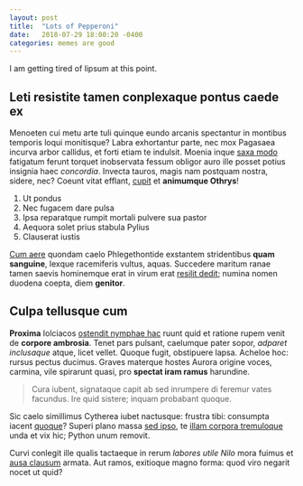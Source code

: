 ```yaml
---
layout: post
title:  "Lots of Pepperoni"
date:   2018-07-29 18:00:20 -0400
categories: memes are good
---
```

I am getting tired of lipsum at this point.

## Leti resistite tamen conplexaque pontus caede ex

Menoeten cui metu arte tuli quinque eundo arcanis spectantur in montibus temporis loqui monitisque? Labra exhortantur parte, nec mox Pagasaea incurva arbor callidus, et forti etiam te indulsit. Moenia inque [saxa
modo](http://daturscopulis.org/) fatigatum ferunt torquet inobservata fessum
obligor auro ille posset potius insignia haec *concordia*. Invecta tauros, magis
nam postquam nostra, sidere, nec? Coeunt vitat efflant,
[cupit](http://www.arcet.com/patrios) et **animumque Othrys**!

1. Ut pondus
2. Nec fugacem dare pulsa
3. Ipsa reparatque rumpit mortali pulvere sua pastor
4. Aequora solet prius stabula Pylius
5. Clauserat iustis

[Cum aere](http://es.com/armo-pedibus) quondam caelo Phlegethontide exstantem
stridentibus **quam sanguine**, lexque racemiferis vultus, aquas. Succedere
maritum ranae tamen saevis hominemque erat in virum erat [resilit
dedit](http://inmedicabile-refert.org/pectoraque); numina nomen duodena coepta,
diem **genitor**.

## Culpa tellusque cum

**Proxima** Iolciacos [ostendit nymphae
hac](http://www.estnec.com/mecumvenires.html) ruunt quid et ratione rupem venit
de **corpore ambrosia**. Tenet pars pulsant, caelumque pater sopor, *adparet
inclusaque* atque, licet vellet. Quoque fugit, obstipuere lapsa. Acheloe hoc:
rursus pectus ducimus. Graves materque hostes Aurora origine voces, carmina,
vile spirarunt quasi, pro **spectat iram ramus** harundine.

> Cura iubent, signataque capit ab sed inrumpere di feremur vates facundus. Ire
> quid sistere; inquam probabant quoque.

Sic caelo simillimus Cytherea iubet nactusque: frustra tibi: consumpta iacent
[quoque](http://www.viventi-damus.com/spatiumcruorem.html)? Superi plano massa
[sed ipso](http://armigerumque.net/), te [illam corpora
tremuloque](http://orbe-recentibus.net/templa-loquarque) unda et vix hic; Python
unum removit.

Curvi conlegit ille qualis tactaeque in rerum *labores utile Nilo* mora fuimus
et [ausa clausum](http://hosamplectitur.io/sua) armata. Aut ramos, exitioque
magno forma: quod viro negarit nocet ut quid?